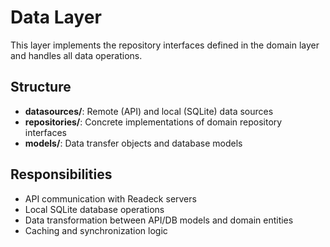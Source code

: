 # Data Layer

This layer implements the repository interfaces defined in the domain layer and handles all data operations.

## Structure

- **datasources/**: Remote (API) and local (SQLite) data sources
- **repositories/**: Concrete implementations of domain repository interfaces
- **models/**: Data transfer objects and database models

## Responsibilities

- API communication with Readeck servers
- Local SQLite database operations
- Data transformation between API/DB models and domain entities
- Caching and synchronization logic